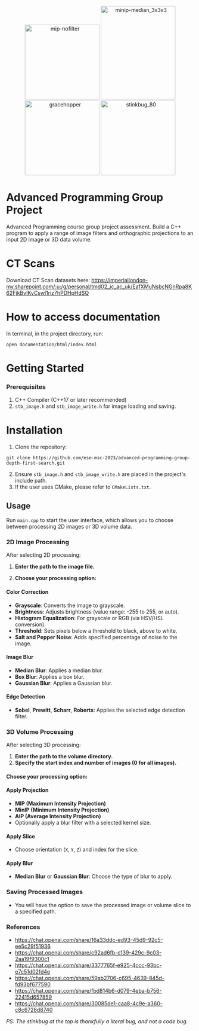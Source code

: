 <p align="center">
  <img src="https://github.com/ese-msc-2023/advanced-programming-group-depth-first-search/assets/143221118/308a0f58-114b-4096-8eaf-e33c182383f1" alt="mip-nofilter" width="200"/>
  <img src="https://github.com/ese-msc-2023/advanced-programming-group-depth-first-search/assets/143221118/7f1a5b79-e35f-42e8-874b-91c165f27d98" alt="minip-median_3x3x3"width="200" height="250"/>
  <img src="https://github.com/ese-msc-2023/advanced-programming-group-depth-first-search/assets/143221118/f4167e28-6d33-4a4a-a8e4-db2ec86431e9" alt="gracehopper" width="200"/>
  <img src="https://github.com/ese-msc-2023/advanced-programming-group-depth-first-search/assets/143221118/d423dfcf-5f9e-42b6-b4af-8f1d231aa100" alt="stinkbug_80" width="200"/>
</p>

# Advanced Programming Group Project
Advanced Programming course group project assessment. Build a C++ program to apply a range of image filters and orthographic projections to an input 2D image or 3D data volume.

# CT Scans
Download CT Scan datasets here:
https://imperiallondon-my.sharepoint.com/:u:/g/personal/tmd02_ic_ac_uk/EafXMuNsbcNGnRpa8K62FjkBvIKvCswl1riz7hPDHpHdSQ

# How to access documentation

In terminal, in the project directory, run:

`open documentation/html/index.html`

# Getting Started

### Prerequisites

1. C++ Compiler (C++17 or later recommended)
2. `stb_image.h` and `stb_image_write.h` for image loading and saving.

# Installation

1. Clone the repository:

`git clone https://github.com/ese-msc-2023/advanced-programming-group-depth-first-search.git`

2. Ensure `stb_image.h` and `stb_image_write.h` are placed in the project's include path.
3. If the user uses CMake, please refer to `CMakeLists.txt`.

## Usage

Run `main.cpp` to start the user interface, which allows you to choose between processing 2D images or 3D volume data.

### 2D Image Processing

After selecting 2D processing:

1. **Enter the path to the image file.**

2. **Choose your processing option:**

#### Color Correction
- **Grayscale**: Converts the image to grayscale.
- **Brightness**: Adjusts brightness (value range: -255 to 255, or auto).
- **Histogram Equalization**: For grayscale or RGB (via HSV/HSL conversion).
- **Threshold**: Sets pixels below a threshold to black, above to white.
- **Salt and Pepper Noise**: Adds specified percentage of noise to the image.

#### Image Blur
- **Median Blur**: Applies a median blur.
- **Box Blur**: Applies a box blur.
- **Gaussian Blur**: Applies a Gaussian blur.

#### Edge Detection
- **Sobel**, **Prewitt**, **Scharr**, **Roberts**: Applies the selected edge detection filter.

### 3D Volume Processing

After selecting 3D processing:

1. **Enter the path to the volume directory.**
2. **Specify the start index and number of images (0 for all images).**

#### Choose your processing option:

#### Apply Projection
- **MIP (Maximum Intensity Projection)**
- **MinIP (Minimum Intensity Projection)**
- **AIP (Average Intensity Projection)**
- Optionally apply a blur filter with a selected kernel size.

#### Apply Slice
- Choose orientation (`X`, `Y`, `Z`) and index for the slice.

#### Apply Blur
- **Median Blur** or **Gaussian Blur**: Choose the type of blur to apply.

### Saving Processed Images

- You will have the option to save the processed image or volume slice to a specified path.

### References
- https://chat.openai.com/share/16a33ddc-ed93-45d9-92c5-ee5c29f51936
- https://chat.openai.com/share/c92ad6fb-c139-429c-9c03-2aa19f9300c1
- https://chat.openai.com/share/3377765f-e925-4ccc-93bc-e7c51d02fd4e
- https://chat.openai.com/share/59ab2706-c695-4639-845d-fd93bf677590
- https://chat.openai.com/share/fbd814b6-d079-4eba-b756-22415d657859
- https://chat.openai.com/share/30085de1-caa8-4c9e-a360-c8c6728d8740

*PS: The stinkbug at the top is thankfully a literal bug, and not a code bug.*
 
